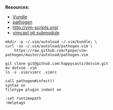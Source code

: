 __Resources:__

- [Vundle](https://github.com/gmarik/vundle)
- [pathogen](https://github.com/tpope/vim-pathogen)
- <http://vim-scripts.org/>
- [vimcast git submodule](http://vimcasts.org/episodes/synchronizing-plugins-with-git-submodules-and-pathogen/)

~~~
mkdir -p ~/.vim/autoload ~/.vim/bundle; \
curl -so ~/.vim/autoload/pathogen.vim \
    https://raw.github.com/tpope/vim-pathogen/master/autoload/pathogen.vim
~~~

~~~
git clone git@github.com:happycasts/dotvim.git
mv dotvim .vim
ln -s .vim/vimrc .vimrc
~~~

~~~
call pathogen#infect()
syntax on
filetype plugin indent on
~~~

~~~
:set runtimepath
:Helptags
~~~